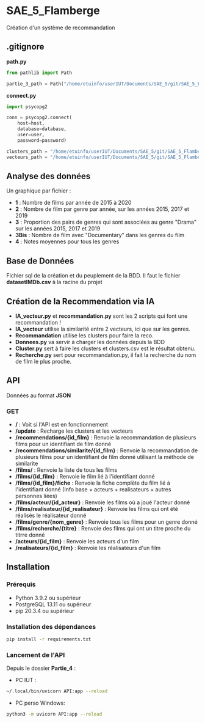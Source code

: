 # SAE_5_Flamberge
Création d'un système de recommandation 

## .gitignore
__path.py__
``` py
from pathlib import Path

partie_3_path = Path("/home/etuinfo/userIUT/Documents/SAE_5/git/SAE_5_Flamberge/Partie_3/").expanduser().resolve()
```

__connect.py__
``` py
import psycopg2

conn = psycopg2.connect(
    host=host,
    database=database,
    user=user,
    password=password)

clusters_path = "/home/etuinfo/userIUT/Documents/SAE_5/git/SAE_5_Flamberge/Partie_3/clusters.csv"
vecteurs_path = "/home/etuinfo/userIUT/Documents/SAE_5/git/SAE_5_Flamberge/Partie_3/vecteurs.json"
```

## Analyse des données 
Un graphique par fichier :
* __1__ : Nombre de films par année de 2015 à 2020
* __2__ : Nombre de film par genre par année, sur les années 2015, 2017 et 2019 
* __3__ : Proportion des pairs de genres qui sont associées au genre "Drama" sur les années 2015, 2017 et 2019
* __3Bis__ : Nombre de film avec "Documentary" dans les genres du film
* __4__ : Notes moyennes pour tous les genres 

## Base de Données
Fichier sql de la création et du peuplement de la BDD. Il faut le fichier __datasetIMDb.csv__ à la racine du projet 

## Création de la Recommendation via IA
* __IA_vecteur.py__ et __recommandation.py__ sont les 2 scripts qui font une recommandation ! 
* __IA_vecteur__ utilise la similarité entre 2 vecteurs, ici que sur les genres. 
* __Recommandation__ utilise les clusters pour faire la reco. 
* __Donnees.py__ va servir à charger les données depuis la BDD 
* __Cluster.py__ sert à faire les clusters et clusters.csv est le résultat obtenu. 
* __Recherche.py__ sert pour recommandation.py, il fait la recherche du nom de film le plus proche. 

## API 
Données au format __JSON__

### GET
* __/__ : Voit si l'API est en fonctionnement 
* __/update__ : Recharge les clusters et les vecteurs
* __/recommendations/{id_film}__ : Renvoie la recommandation de plusieurs films pour un identifiant de film donné
* __/recommendations/similarite/{id_film}__ : Renvoie la recommandation de plusieurs films pour un identifiant de film donné utilisant la méthode de similarite
* __/films/__ : Renvoie la liste de tous les films 
* __/films/{id_film}__ : Renvoie le film lié à l'identifiant donné
* __/films/{id_film}/fiche__ : Renvoie la fiche complète du film lié à l'identifiant donné (Info base + acteurs + realisateurs + autres personnes liées)
* __/films/acteur/{id_acteur}__ : Renvoie les films où a joué l'acteur donné
* __/films/realisateur/{id_realisateur}__ : Renvoie les films qui ont été réalisés le réalisateur donné
* __/films/genre/{nom_genre}__ : Renvoie tous les films pour un genre donné
* __/films/recherche/{titre}__ : Renvoie des films qui ont un titre proche du titrre donné
* __/acteurs/{id_film}__ : Renvoie les acteurs d'un film 
* __/realisateurs/{id_film}__ : Renvoie les réalisateurs d'un film

## Installation

### Prérequis
* Python 3.9.2 ou supérieur
* PostgreSQL 13.11 ou supérieur
* pip 20.3.4 ou supérieur

### Installation des dépendances
``` bash
pip install -r requirements.txt
```

### Lancement de l'API
Depuis le dossier __Partie_4__ :
* PC IUT :
``` bash
~/.local/bin/uvicorn API:app --reload
```
* PC perso Windows:
``` bash
python3 -m uvicorn API:app --reload
```
